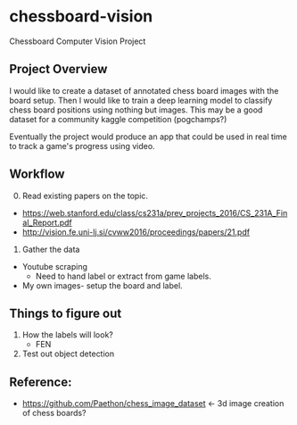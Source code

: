 # chessboard-vision
Chessboard Computer Vision Project

## Project Overview
I would like to create a dataset of annotated chess board images with the board setup. Then I would like to train a deep learning model to classify chess board positions using nothing but images. This may be a good dataset for a community kaggle competition (pogchamps?)

Eventually the project would produce an app that could be used in real time to track a game's progress using video.

## Workflow

0. Read existing papers on the topic.
- https://web.stanford.edu/class/cs231a/prev_projects_2016/CS_231A_Final_Report.pdf
- http://vision.fe.uni-lj.si/cvww2016/proceedings/papers/21.pdf

1. Gather the data
- Youtube scraping
    - Need to hand label or extract from game labels.
- My own images- setup the board and label.

## Things to figure out

1. How the labels will look?
    - FEN
2. Test out object detection


## Reference:

- https://github.com/Paethon/chess_image_dataset <- 3d image creation of chess boards?
